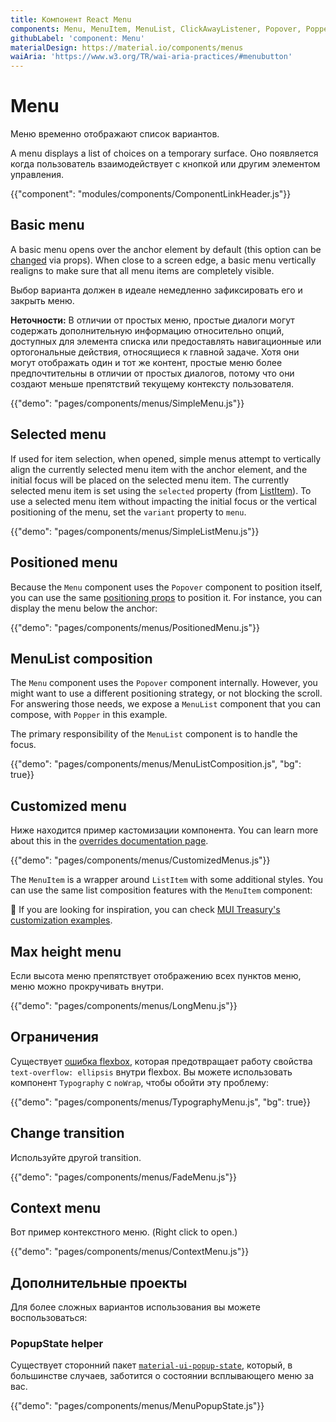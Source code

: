 ```yaml
---
title: Компонент React Menu
components: Menu, MenuItem, MenuList, ClickAwayListener, Popover, Popper
githubLabel: 'component: Menu'
materialDesign: https://material.io/components/menus
waiAria: 'https://www.w3.org/TR/wai-aria-practices/#menubutton'
---
```


# Menu

<p class="description">Меню временно отображают список вариантов.</p>

A menu displays a list of choices on a temporary surface. Оно появляется когда пользователь взаимодействует с кнопкой или другим элементом управления.

{{"component": "modules/components/ComponentLinkHeader.js"}}

## Basic menu

A basic menu opens over the anchor element by default (this option can be [changed](#menu-positioning) via props). When close to a screen edge, a basic menu vertically realigns to make sure that all menu items are completely visible.

Выбор варианта должен в идеале немедленно зафиксировать его и закрыть меню.

**Неточности:** В отличии от простых меню, простые диалоги могут содержать дополнительную информацию относительно опций, доступных для элемента списка или предоставлять навигационные или ортогональные действия, относящиеся к главной задаче. Хотя они могут отображать один и тот же контент, простые меню более предпочтительны в отличии от простых диалогов, потому что они создают меньше препятствий текущему контексту пользователя.

{{"demo": "pages/components/menus/SimpleMenu.js"}}

## Selected menu

If used for item selection, when opened, simple menus attempt to vertically align the currently selected menu item with the anchor element, and the initial focus will be placed on the selected menu item. The currently selected menu item is set using the `selected` property (from [ListItem](/api/list-item/)). To use a selected menu item without impacting the initial focus or the vertical positioning of the menu, set the `variant` property to `menu`.

{{"demo": "pages/components/menus/SimpleListMenu.js"}}

## Positioned menu

Because the `Menu` component uses the `Popover` component to position itself, you can use the same [positioning props](/components/popover/#anchor-playground) to position it. For instance, you can display the menu below the anchor:

{{"demo": "pages/components/menus/PositionedMenu.js"}}

## MenuList composition

The `Menu` component uses the `Popover` component internally. However, you might want to use a different positioning strategy, or not blocking the scroll. For answering those needs, we expose a `MenuList` component that you can compose, with `Popper` in this example.

The primary responsibility of the `MenuList` component is to handle the focus.

{{"demo": "pages/components/menus/MenuListComposition.js", "bg": true}}

## Customized menu

Ниже находится пример кастомизации компонента. You can learn more about this in the [overrides documentation page](/customization/components/).

{{"demo": "pages/components/menus/CustomizedMenus.js"}}

The `MenuItem` is a wrapper around `ListItem` with some additional styles. You can use the same list composition features with the `MenuItem` component:

🎨 If you are looking for inspiration, you can check [MUI Treasury's customization examples](https://mui-treasury.com/styles/menu).

## Max height menu

Если высота меню препятствует отображению всех пунктов меню, меню можно прокручивать внутри.

{{"demo": "pages/components/menus/LongMenu.js"}}

## Ограничения

Существует [ошибка flexbox](https://bugs.chromium.org/p/chromium/issues/detail?id=327437), которая предотвращает работу свойства `text-overflow: ellipsis` внутри flexbox. Вы можете использовать компонент `Typography` с `noWrap`, чтобы обойти эту проблему:

{{"demo": "pages/components/menus/TypographyMenu.js", "bg": true}}

## Change transition

Используйте другой transition.

{{"demo": "pages/components/menus/FadeMenu.js"}}

## Context menu

Вот пример контекстного меню. (Right click to open.)

{{"demo": "pages/components/menus/ContextMenu.js"}}

## Дополнительные проекты

Для более сложных вариантов использования вы можете воспользоваться:

### PopupState helper

Существует сторонний пакет [`material-ui-popup-state`](https://github.com/jcoreio/material-ui-popup-state), который, в большинстве случаев, заботится о состоянии всплывающего меню за вас.

{{"demo": "pages/components/menus/MenuPopupState.js"}}
